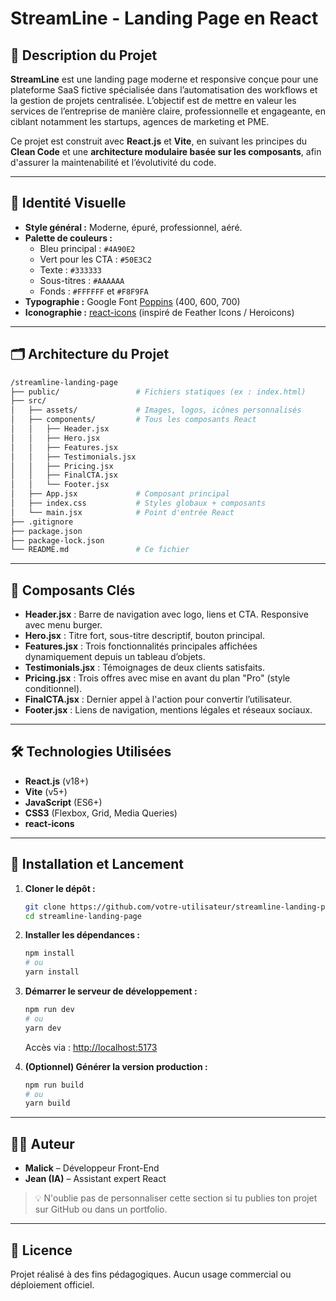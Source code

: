 # StreamLine - Landing Page en React

## 🧩 Description du Projet

**StreamLine** est une landing page moderne et responsive conçue pour une plateforme SaaS fictive spécialisée dans l’automatisation des workflows et la gestion de projets centralisée. L’objectif est de mettre en valeur les services de l’entreprise de manière claire, professionnelle et engageante, en ciblant notamment les startups, agences de marketing et PME.

Ce projet est construit avec **React.js** et **Vite**, en suivant les principes du **Clean Code** et une **architecture modulaire basée sur les composants**, afin d'assurer la maintenabilité et l’évolutivité du code.

---

## 🎨 Identité Visuelle

- **Style général :** Moderne, épuré, professionnel, aéré.
- **Palette de couleurs :**
  - Bleu principal : `#4A90E2`
  - Vert pour les CTA : `#50E3C2`
  - Texte : `#333333`
  - Sous-titres : `#AAAAAA`
  - Fonds : `#FFFFFF` et `#F8F9FA`
- **Typographie :** Google Font [Poppins](https://fonts.google.com/specimen/Poppins) (400, 600, 700)
- **Iconographie :** [react-icons](https://react-icons.github.io/react-icons/) (inspiré de Feather Icons / Heroicons)

---

## 🗂️ Architecture du Projet

```bash
/streamline-landing-page
├── public/                 # Fichiers statiques (ex : index.html)
├── src/
│   ├── assets/             # Images, logos, icônes personnalisés
│   ├── components/         # Tous les composants React
│   │   ├── Header.jsx
│   │   ├── Hero.jsx
│   │   ├── Features.jsx
│   │   ├── Testimonials.jsx
│   │   ├── Pricing.jsx
│   │   ├── FinalCTA.jsx
│   │   └── Footer.jsx
│   ├── App.jsx             # Composant principal
│   ├── index.css           # Styles globaux + composants
│   └── main.jsx            # Point d'entrée React
├── .gitignore
├── package.json
├── package-lock.json
└── README.md               # Ce fichier
```

---

## 🧱 Composants Clés

- **Header.jsx** : Barre de navigation avec logo, liens et CTA. Responsive avec menu burger.
- **Hero.jsx** : Titre fort, sous-titre descriptif, bouton principal.
- **Features.jsx** : Trois fonctionnalités principales affichées dynamiquement depuis un tableau d’objets.
- **Testimonials.jsx** : Témoignages de deux clients satisfaits.
- **Pricing.jsx** : Trois offres avec mise en avant du plan "Pro" (style conditionnel).
- **FinalCTA.jsx** : Dernier appel à l'action pour convertir l’utilisateur.
- **Footer.jsx** : Liens de navigation, mentions légales et réseaux sociaux.

---

## 🛠️ Technologies Utilisées

- **React.js** (v18+)
- **Vite** (v5+)
- **JavaScript** (ES6+)
- **CSS3** (Flexbox, Grid, Media Queries)
- **react-icons**

---

## 🚀 Installation et Lancement

1. **Cloner le dépôt :**
    ```bash
    git clone https://github.com/votre-utilisateur/streamline-landing-page.git
    cd streamline-landing-page
    ```

2. **Installer les dépendances :**
    ```bash
    npm install
    # ou
    yarn install
    ```

3. **Démarrer le serveur de développement :**
    ```bash
    npm run dev
    # ou
    yarn dev
    ```

    Accès via : [http://localhost:5173](http://localhost:5173)

4. **(Optionnel) Générer la version production :**
    ```bash
    npm run build
    # ou
    yarn build
    ```

---

## 👨‍💻 Auteur

- **Malick** – Développeur Front-End
- **Jean (IA)** – Assistant expert React

> 💡 N'oublie pas de personnaliser cette section si tu publies ton projet sur GitHub ou dans un portfolio.

---

## 📎 Licence

Projet réalisé à des fins pédagogiques. Aucun usage commercial ou déploiement officiel.